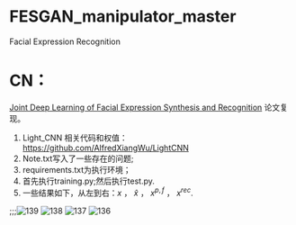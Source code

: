 # FESGAN_manipulator_master
Facial Expression Recognition
# CN：
[Joint Deep Learning of Facial Expression Synthesis and Recognition](https://ieeexplore.ieee.org/document/8943107) 论文复现。
1. Light_CNN 相关代码和权值：https://github.com/AlfredXiangWu/LightCNN
2. Note.txt写入了一些存在的问题;
3. requirements.txt为执行环境；
4. 首先执行training.py;然后执行test.py.
5. 一些结果如下，从左到右：$`x`$  ，   $`\widehat{x}`$   ，  $`x^{p,f}`$  ，  $`x^{rec}`$.

;;;![139](https://github.com/1056891520/FESGAN_manipulator_master/assets/71159747/d604c2b2-08df-4f18-8fd6-71910cc1f7db)
![138](https://github.com/1056891520/FESGAN_manipulator_master/assets/71159747/da617b89-b1d9-46ba-9ed9-f05b3ea2d467)
![137](https://github.com/1056891520/FESGAN_manipulator_master/assets/71159747/6793fe71-ae1f-438f-a277-eb82a595a75b)
![136](https://github.com/1056891520/FESGAN_manipulator_master/assets/71159747/1d80998c-a1b4-4140-a983-3764de78e3bc)
